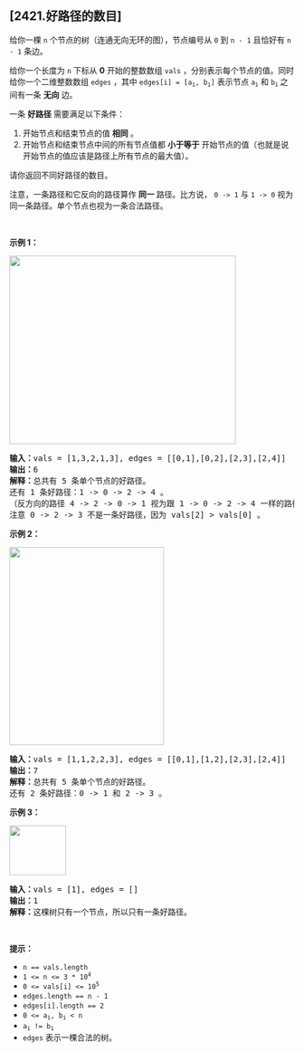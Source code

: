 ## [2421.好路径的数目]
<p>给你一棵 <code>n</code>&nbsp;个节点的树（连通无向无环的图），节点编号从&nbsp;<code>0</code>&nbsp;到&nbsp;<code>n - 1</code>&nbsp;且恰好有&nbsp;<code>n - 1</code>&nbsp;条边。</p>

<p>给你一个长度为 <code>n</code>&nbsp;下标从 <strong>0</strong>&nbsp;开始的整数数组&nbsp;<code>vals</code>&nbsp;，分别表示每个节点的值。同时给你一个二维整数数组&nbsp;<code>edges</code>&nbsp;，其中&nbsp;<code>edges[i] = [a<sub>i</sub>, b<sub>i</sub>]</code>&nbsp;表示节点&nbsp;<code>a<sub>i</sub></code> 和&nbsp;<code>b<sub>i</sub></code><sub>&nbsp;</sub>之间有一条&nbsp;<strong>无向</strong>&nbsp;边。</p>

<p>一条 <strong>好路径</strong>&nbsp;需要满足以下条件：</p>

<ol>
	<li>开始节点和结束节点的值 <strong>相同</strong>&nbsp;。</li>
	<li>开始节点和结束节点中间的所有节点值都 <strong>小于等于</strong>&nbsp;开始节点的值（也就是说开始节点的值应该是路径上所有节点的最大值）。</li>
</ol>

<p>请你返回不同好路径的数目。</p>

<p>注意，一条路径和它反向的路径算作 <strong>同一</strong>&nbsp;路径。比方说，&nbsp;<code>0 -&gt; 1</code>&nbsp;与&nbsp;<code>1 -&gt; 0</code>&nbsp;视为同一条路径。单个节点也视为一条合法路径。</p>

<p>&nbsp;</p>

<p><strong>示例&nbsp;1：</strong></p>

<p><img alt="" src="https://assets.leetcode.com/uploads/2022/08/04/f9caaac15b383af9115c5586779dec5.png" style="width: 400px; height: 333px;"></p>

<pre><b>输入：</b>vals = [1,3,2,1,3], edges = [[0,1],[0,2],[2,3],[2,4]]
<b>输出：</b>6
<b>解释：</b>总共有 5 条单个节点的好路径。
还有 1 条好路径：1 -&gt; 0 -&gt; 2 -&gt; 4 。
（反方向的路径 4 -&gt; 2 -&gt; 0 -&gt; 1 视为跟 1 -&gt; 0 -&gt; 2 -&gt; 4 一样的路径）
注意 0 -&gt; 2 -&gt; 3 不是一条好路径，因为 vals[2] &gt; vals[0] 。
</pre>

<p><strong>示例 2：</strong></p>

<p><img alt="" src="https://assets.leetcode.com/uploads/2022/08/04/149d3065ec165a71a1b9aec890776ff.png" style="width: 273px; height: 350px;"></p>

<pre><b>输入：</b>vals = [1,1,2,2,3], edges = [[0,1],[1,2],[2,3],[2,4]]
<b>输出：</b>7
<strong>解释：</strong>总共有 5 条单个节点的好路径。
还有 2 条好路径：0 -&gt; 1 和 2 -&gt; 3 。
</pre>

<p><strong>示例 3：</strong></p>

<p><img alt="" src="https://assets.leetcode.com/uploads/2022/08/04/31705e22af3d9c0a557459bc7d1b62d.png" style="width: 100px; height: 88px;"></p>

<pre><b>输入：</b>vals = [1], edges = []
<b>输出：</b>1
<b>解释：</b>这棵树只有一个节点，所以只有一条好路径。
</pre>

<p>&nbsp;</p>

<p><strong>提示：</strong></p>

<ul>
	<li><code>n == vals.length</code></li>
	<li><code>1 &lt;= n &lt;= 3 * 10<sup>4</sup></code></li>
	<li><code>0 &lt;= vals[i] &lt;= 10<sup>5</sup></code></li>
	<li><code>edges.length == n - 1</code></li>
	<li><code>edges[i].length == 2</code></li>
	<li><code>0 &lt;= a<sub>i</sub>, b<sub>i</sub> &lt; n</code></li>
	<li><code>a<sub>i</sub> != b<sub>i</sub></code></li>
	<li><code>edges</code>&nbsp;表示一棵合法的树。</li>
</ul>
